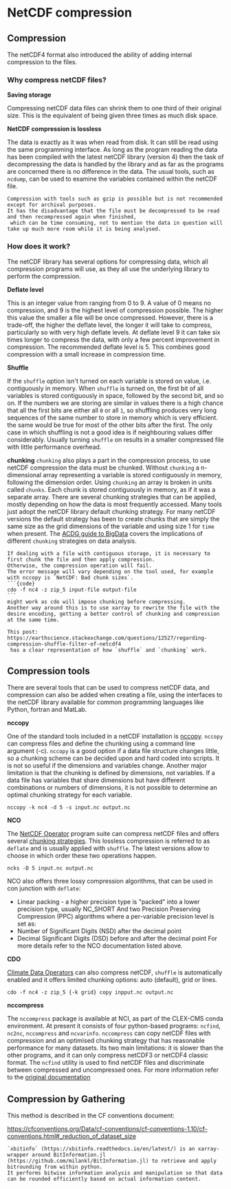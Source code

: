 # NetCDF compression 

## Compression

The netCDF4 format also introduced the ability of adding internal compression to the files. 

### Why compress netCDF files?

**Saving storage**<br>

Compressing netCDF data files can shrink them to one third of their original size. This is the equivalent of being given three times as much disk space.

**NetCDF compression is lossless**<br>

The data is exactly as it was when read from disk. It can still be read using the same programming interface. As long as the program reading the data has been compiled with the latest netCDF library (version 4) then the task of decompressing the data is handled by the library and as far as the programs are concerned there is no difference in the data. The usual tools, such as `ncdump`, can be used to examine the variables contained within the netCDF file.

```{note}
Compression with tools such as gzip is possible but is not recommended except for archival purposes. 
It has the disadvantage that the file must be decompressed to be read and then recompressed again when finished, 
 which can be time consuming, not to mention the data in question will take up much more room while it is being analysed.
```

### How does it work?
The netCDF library has several options for compressing data, which all compression programs will use, as they all use the underlying library to perform the compression.

**Deflate level**

This is an integer value from ranging from 0 to 9. A value of 0 means no compression, and 9 is the highest level of compression possible. The higher this value the smaller a file will be once compressed. However, there is a trade-off, the higher the deflate level, the longer it will take to compress, particularly so with very high deflate levels. At deflate level 9 it can take six times longer to compress the data, with only a few percent improvement in compression. The recommended deflate level is 5. This combines good compression with a small increase in compression time.

**Shuffle**

If the `shuffle` option isn't turned on each variable is stored on value, i.e. contiguously in memory. When `shuffle` is turned on, the first bit of all variables is stored contiguously in space, followed by the second bit, and so on.
If the numbers we are storing are similar in values there is a high chance that all the first bits are either all `0` or all `1`, so shuffling produces very long sequences of the same number to store in memory which is very efficient. the same would be true for most of the other bits after the first.
The only case in which shuffling is not a good idea is if neighbouring values differ considerably. Usually turning `shuffle` on results in a smaller compressed file with little performance overhead.

**chunking**
`chunking` also plays a part in the compression process, to use netCDF compression the data must be chunked. Without `chunking` a n-dimensional array representing a variable is stored contiguously in memory, following the dimension order. Using `chunking` an array is broken in units called `chunks`. Each chunk is stored contiguously in memory, as if it was a separate array. 
There are several chunking strategies that can be applied, mostly depending on how the data is most frequently accessed. Many tools just adopt the netCDF library default chunking strategy. For many netCDF versions the default strategy has been to create chunks that are simply the same size as the grid dimensions of the variable and using size 1 for `time` when present. The [ACDG guide to BigData](https://acdguide.github.io/BigData/data/data-netcdf.html#what-is-data-chunking) covers the implications of different `chunking` strategies on data analysis. 

````{warning}
If dealing with a file with contiguous storage, it is necessary to first chunk the file and then apply compression. 
Otherwise, the compression operation will fail.
The error message will vary depending on the tool used, for example with nccopy is `NetCDF: Bad chunk sizes`.
```{code}
cdo -f nc4 -z zip_5 input-file output-file
```
might work as cdo will impose chunking before compressing.
Another way around this is to use xarray to rewrite the file with the desire encoding, getting a better control of chunking and compression at the same time.
````

```{note}
This post: https://earthscience.stackexchange.com/questions/12527/regarding-compression-shuffle-filter-of-netcdf4 
 has a clear representation of how `shuffle` and `chunking` work.
```
## Compression tools

There are several tools that can be used to compress netCDF data, and compression can also be added when creating a file, using the interfaces to the netCDF library available for common programming languages like Python, fortran and MatLab.

**nccopy**

One of the standard tools included in a netCDF installation is [nccopy](https://docs.unidata.ucar.edu/nug/current/netcdf_utilities_guide.html#guide_nccopy). `nccopy` can compress files and define the chunking using a command line argument (-c). `nccopy` is a good option if a data file structure changes little, so a chunking scheme can be decided upon and hard coded into scripts. It is not so useful if the dimensions and variables change. Another major limitation is that the chunking is defined by dimensions, not variables. If a data file has variables that share dimensions but have different combinations or numbers of dimensions, it is not possible to determine an optimal chunking strategy for each variable.

```{code}
nccopy -k nc4 -d 5 -s input.nc output.nc 
```

**NCO**

The [NetCDF Operator](http://nco.sourceforge.net/nco.html#Compression) program suite can compress netCDF files and offers several [chunking strategies](http://nco.sourceforge.net/nco.html#Chunking). 
This lossless compression is referred to as `deflate` and is usually applied with `shuffle`. The latest versions allow to choose in which order these two operations happen.

```{code}
ncks -D 5 input.nc output.nc
```

NCO also offers three lossy compression algorithms, that can be used in con junction with `deflate`:
* Linear packing - a higher precision type is "packed" into a lower precision type, usually NC_SHORT
And two Precision Preserving Compression (PPC) algorithms where a per-variable precision level is set as:
* Number of Significant Digits (NSD) after the decimal point
* Decimal Significant Digits (DSD) before and after the decimal point
For more details refer to the NCO documentation listed above.

**CDO**

[Climate Data Operators](https://code.mpimet.mpg.de/projects/cdo/embedded/index.html#x1-70001.2.1) can also compress netCDF, `shuffle` is automatically enabled and it offers limited chunking options: auto (default), grid or lines.

```{code}
cdo -f nc4 -z zip_5 {-k grid} copy inpput.nc output.nc
```

**nccompress**

The `nccompress` package is available at NCI, as part of the CLEX-CMS conda environment. At present it consists of four python-based programs: `ncfind`, `nc2nc`, `nccompress` and `ncvarinfo`. `nccompress` can copy netCDF files with compression and an optimised chunking strategy that has reasonable performance for many datasets. Its two main limitations: it is slower than the other programs, and it can only compress netCDF3 or netCDF4 classic format.
The `ncfind` utility is used to find netCDF files and discriminate between compressed and uncompressed ones.
For more information refer to the [original documentation](http://climate-cms.wikis.unsw.edu.au/NetCDF_Compression_Tools#General_guidelines)

## Compression by Gathering

This method is described in the CF conventions document:

https://cfconventions.org/Data/cf-conventions/cf-conventions-1.10/cf-conventions.html#_reduction_of_dataset_size

```{admonition} **xbitinfo**
`xbitinfo` (https://xbitinfo.readthedocs.io/en/latest/) is an xarray-wrapper around BitInformation.jl (https://github.com/milankl/BitInformation.jl) to retrieve and apply bitrounding from within python. 
It performs bitwise information analysis and manipulation so that data can be rounded efficiently based on actual information content.
```
